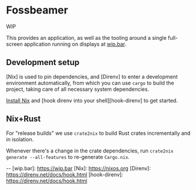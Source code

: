 # Fossbeamer

WIP

This provides an application, as well as the tooling around a single full-screen
application running on displays at [wip.bar](https://wip.bar/).

## Development setup
[Nix] is used to pin dependencies, and [Direnv] to enter a development
environment automatically, from which you can use `cargo` to build the project,
taking care of all necessary system dependencies.

[Install Nix](https://nixos.org/download/) and
[hook direnv into your shell][hook-direnv] to get started.

## Nix+Rust
For "release builds" we use `crate2nix` to build Rust crates incrementally and
in isolation.

Whenever there's a change in the crate dependencies, run
`crate2nix generate --all-features` to re-generate `Cargo.nix`.


--
[wip.bar]: https://wip.bar
[Nix]: https://nixos.org
[Direnv]: https://direnv.net/docs/hook.html
[hook-direnv]: https://direnv.net/docs/hook.html
